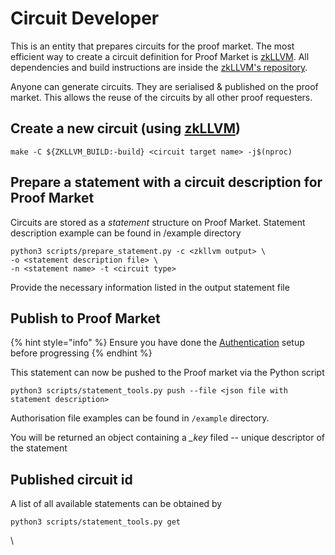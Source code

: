 # Circuit Developer

This is an entity that prepares circuits for the proof market. The most efficient way to create a circuit definition for Proof Market is [zkLLVM](https://github.com/NilFoundation/zkllvm). All dependencies and build instructions are inside the [zkLLVM's repository](https://github.com/NilFoundation/zkllvm).

Anyone can generate circuits. They are serialised & published on the proof market. This allows the reuse of the circuits by all other proof requesters.&#x20;

## Create a new circuit (using [zkLLVM](https://github.com/NilFoundation/zkllvm))

```
make -C ${ZKLLVM_BUILD:-build} <circuit target name> -j$(nproc)
```

## Prepare a statement with a circuit description for Proof Market

Circuits are stored as a _statement_ structure on Proof Market. Statement description example can be found in /example directory

```
python3 scripts/prepare_statement.py -c <zkllvm output> \
-o <statement description file> \ 
-n <statement name> -t <circuit type>
```

Provide the necessary information listed in the output statement file

## Publish to Proof Market

{% hint style="info" %}
Ensure you have done the [Authentication](sign-up.md) setup before progressing
{% endhint %}



This statement can now be pushed to the Proof market via the Python script

```
python3 scripts/statement_tools.py push --file <json file with statement description> 
```

Authorisation file examples can be found in `/example` directory.

You will be returned an object containing a _\_key_ filed -- unique descriptor of the statement

## Published circuit id

A list of all available statements can be obtained by

```
python3 scripts/statement_tools.py get
```

\
